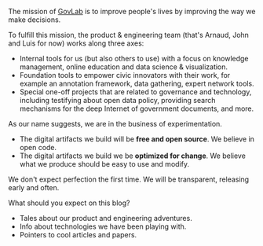 <!-- 
.. title: Hello World!
.. slug: hello-world
.. date: 2014-11-11 13:47:05 UTC-05:00
.. tags: 
.. link: 
.. description: hello from the GovLab geeks
.. type: text
-->

The mission of [GovLab](http://thegovlab.org) is to improve people's lives by improving the way we make decisions.

To fulfill this mission, the product & engineering team (that's Arnaud, John and Luis for now) works along three axes:
* Internal tools for us (but also others to use) with a focus on knowledge management, online education and data science & visualization.
* Foundation tools to empower civic innovators with their work, for example an annotation framework, data gathering, expert network tools.
* Special one-off projects that are related to governance and technology, including testifying about open data policy, providing search mechanisms for the deep Internet of government documents, and more.

As our name suggests, we are in the business of experimentation.
* The digital artifacts we build will be **free and open source**. We believe in open code.
* The digital artifacts we build we be **optimized for change**. We believe what we produce should be easy to use and modify.

We don't expect perfection the first time. We will be transparent, releasing early and often.

What should you expect on this blog?
* Tales about our product and engineering adventures.
* Info about technologies we have been playing with.
* Pointers to cool articles and papers.

